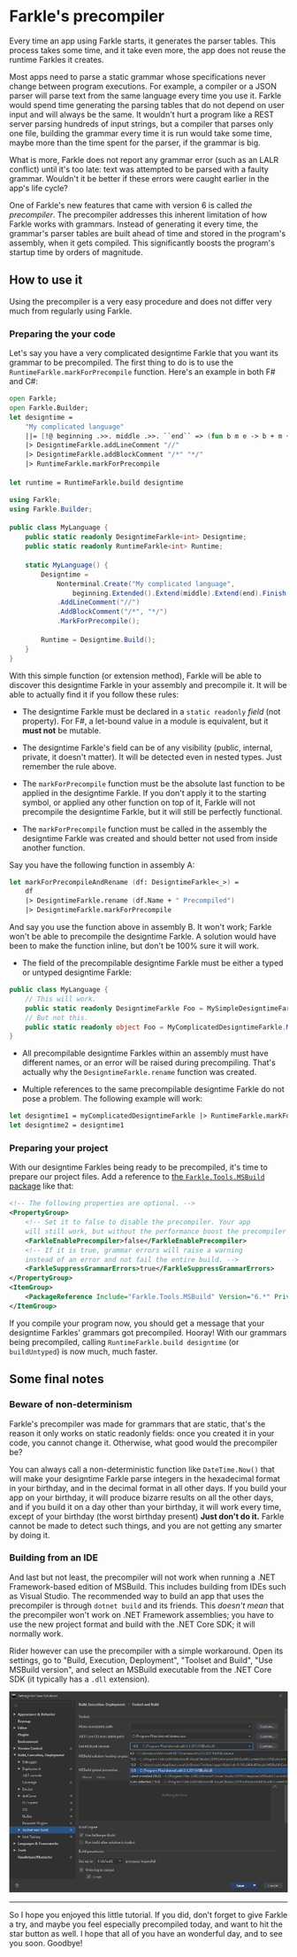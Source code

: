 # Farkle's precompiler

Every time an app using Farkle starts, it generates the parser tables. This process takes some time, and it take even more, the app does not reuse the runtime Farkles it creates.

Most apps need to parse a static grammar whose specifications never change between program executions. For example, a compiler or a JSON parser will parse text from the same language every time you use it. Farkle would spend time generating the parsing tables that do not depend on user input and will always be the same. It wouldn't hurt a program like a REST server parsing hundreds of input strings, but a compiler that parses only one file, building the grammar every time it is run would take some time, maybe more than the time spent for the parser, if the grammar is big.

What is more, Farkle does not report any grammar error (such as an LALR conflict) until it's too late: text was attempted to be parsed with a faulty grammar. Wouldn't it be better if these errors were caught earlier in the app's life cycle?

One of Farkle's new features that came with version 6 is called _the precompiler_. The precompiler addresses this inherent limitation of how Farkle works with grammars. Instead of generating it every time, the grammar's parser tables are built ahead of time and stored in the program's assembly, when it gets compiled. This significantly boosts the program's startup time by orders of magnitude.

## How to use it

Using the precompiler is a very easy procedure and does not differ very much from regularly using Farkle.

### Preparing the your code

Let's say you have a very complicated designtime Farkle that you want its grammar to be precompiled. The first thing to do is to use the `RuntimeFarkle.markForPrecompile` function. Here's an example in both F# and C#:

``` fsharp
open Farkle;
open Farkle.Builder;
let designtime =
    "My complicated language"
    ||= [!@ beginning .>>. middle .>>. ``end`` => (fun b m e -> b + m + e)]
    |> DesigntimeFarkle.addLineComment "//"
    |> DesigntimeFarkle.addBlockComment "/*" "*/"
    |> RuntimeFarkle.markForPrecompile

let runtime = RuntimeFarkle.build designtime
```

``` csharp
using Farkle;
using Farkle.Builder;

public class MyLanguage {
    public static readonly DesigntimeFarkle<int> Designtime;
    public static readonly RuntimeFarkle<int> Runtime;

    static MyLanguage() {
        Designtime =
            Nonterminal.Create("My complicated language",
                beginning.Extended().Extend(middle).Extend(end).Finish((b, m, e) => b + m + e))
            .AddLineComment("//")
            .AddBlockComment("/*", "*/")
            .MarkForPrecompile();

        Runtime = Designtime.Build();
    }
}
```

With this simple function (or extension method), Farkle will be able to discover this designtime Farkle in your assembly and precompile it. It will be able to actually find it if you follow these rules:

* The designtime Farkle must be declared in a `static readonly` _field_ (not property). For F#, a let-bound value in a module is equivalent, but it __must not__ be mutable.

* The designtime Farkle's field can be of any visibility (public, internal, private, it doesn't matter). It will be detected even in nested types. Just remember the rule above.

* The `markForPrecompile` function must be the absolute last function to be applied in the designtime Farkle. If you don't apply it to the starting symbol, or applied any other function on top of it, Farkle will not precompile the designtime Farkle, but it will still be perfectly functional.

* The `markForPrecompile` function must be called in the assembly the designtime Farkle was created and should better not used from inside another function.

Say you have the following function in assembly A:

``` fsharp
let markForPrecompileAndRename (df: DesigntimeFarkle<_>) =
    df
    |> DesigntimeFarkle.rename (df.Name + " Precompiled")
    |> DesigntimeFarkle.markForPrecompile
```

And say you use the function above in assembly B. It won't work; Farkle won't be able to precompile the designtime Farkle. A solution would have been to make the function inline, but don't be 100% sure it will work.

* The field of the precompilable designtime Farkle must be either a typed or untyped designtime Farkle:

``` csharp
public class MyLanguage {
    // This will work.
    public static readonly DesigntimeFarkle Foo = MySimpleDesigntimeFarkle.MarkForPrecompile();
    // But not this.
    public static readonly object Foo = MyComplicatedDesigntimeFarkle.MarkForPrecompile();
}
```

* All precompilable designtime Farkles within an assembly must have different names, or an error will be raised during precompiling. That's actually why the `DesigntimeFarkle.rename` function was created.

* Multiple references to the same precompilable designtime Farkle do not pose a problem. The following example will work:

``` fsharp
let designtime1 = myComplicatedDesigntimeFarkle |> RuntimeFarkle.markForPrecompile
let designtime2 = designtime1
```

### Preparing your project

With our designtime Farkles being ready to be precompiled, it's time to prepare our project files. Add a reference to [the `Farkle.Tools.MSBuild` package][msbuild] like that:

``` xml
<!-- The following properties are optional. -->
<PropertyGroup>
    <!-- Set it to false to disable the precompiler. Your app
    will still work, but without the performance boost the precompiler offers. -->
    <FarkleEnablePrecompiler>false</FarkleEnablePrecompiler>
    <!-- If it is true, grammar errors will raise a warning
    instead of an error and not fail the entire build. -->
    <FarkleSuppressGrammarErrors>true</FarkleSuppressGrammarErrors>
</PropertyGroup>
<ItemGroup>
    <PackageReference Include="Farkle.Tools.MSBuild" Version="6.*" PrivateAssets="all" />
</ItemGroup>
```
If you compile your program now, you should get a message that your designtime Farkles' grammars got precompiled. Hooray! With our grammars being precompiled, calling `RuntimeFarkle.build designtime` (or `buildUntyped`) is now much, much faster.

## Some final notes

### Beware of non-determinism

Farkle's precompiler was made for grammars that are static, that's the reason it only works on static readonly fields: once you created it in your code, you cannot change it. Otherwise, what good would the precompiler be?

You can always call a non-deterministic function like `DateTime.Now()` that will make your designtime Farkle parse integers in the hexadecimal format in your birthday, and in the decimal format in all other days. If you build your app on your birthday, it will produce bizarre results on all the other days, and if you build it on a day other than your birthday, it will work every time, except of your birthday (the worst birthday present) __Just don't do it.__ Farkle cannot be made to detect such things, and you are not getting any smarter by doing it.

### Building from an IDE

And last but not least, the precompiler will not work when running a .NET Framework-based edition of MSBuild. This includes building from IDEs such as Visual Studio. The recommended way to build an app that uses the precompiler is through `dotnet build` and its friends. This _doesn't mean_ that the precompiler won't work on .NET Framework assemblies; you have to use the new project format and build with the .NET Core SDK; it will normally work.

Rider however can use the precompiler with a simple workaround. Open its settings, go to "Build, Execution, Deployment", "Toolset and Build", "Use MSBuild version", and select an MSBuild executable from the .NET Core SDK (it typically has a `.dll` extension).

![The Settings window in JetBrains Rider](img/rider_msbuild_workaround.png)

---

So I hope you enjoyed this little tutorial. If you did, don't forget to give Farkle a try, and maybe you feel especially precompiled today, and want to hit the star button as well. I hope that all of you have an wonderful day, and to see you soon. Goodbye!

[msbuild]: https://www.nuget.org/packages/Farkle.Tools.MSBuild